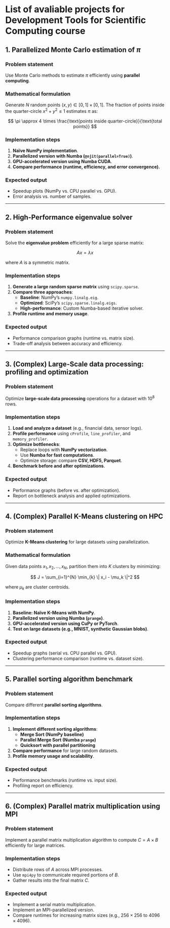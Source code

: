 # List of avaliable projects for Development Tools for Scientific Computing course

## 1. Parallelized Monte Carlo estimation of $\pi$

### Problem statement
Use Monte Carlo methods to estimate $\pi$ efficiently using **parallel computing**.

### Mathematical formulation
Generate $N$ random points $(x,y) \in [0,1] \times [0,1]$. The fraction of points inside the quarter-circle $x^2 + y^2 \leq 1$ estimates $\pi$ as:

$$
\pi \approx 4 \times \frac{\text{points inside quarter-circle}}{\text{total points}}
$$

### Implementation steps
1. **Naïve NumPy implementation**.
2. **Parallelized version with Numba (`@njit(parallel=True)`)**.
3. **GPU-accelerated version using Numba CUDA**.
4. **Compare performance (runtime, efficiency, and error convergence).**

### Expected output
- Speedup plots (NumPy vs. CPU parallel vs. GPU).
- Error analysis vs. number of samples.

---

## 2. High-Performance eigenvalue solver

### Problem statement
Solve the **eigenvalue problem** efficiently for a large sparse matrix:

$$
Ax = \lambda x
$$

where $A$ is a symmetric matrix.

### Implementation steps
1. **Generate a large random sparse matrix** using `scipy.sparse`.
2. **Compare three approaches**:
   - **Baseline**: NumPy’s `numpy.linalg.eig`.
   - **Optimized**: SciPy’s `scipy.sparse.linalg.eigs`.
   - **High-performance**: Custom Numba-based iterative solver.
3. **Profile runtime and memory usage**.

### Expected output
- Performance comparison graphs (runtime vs. matrix size).
- Trade-off analysis between accuracy and efficiency.

---

## 3. (Complex) Large-Scale data processing: profiling and optimization

### Problem statement
Optimize **large-scale data processing** operations for a dataset with $10^8$ rows.

### Implementation steps
1. **Load and analyze a dataset** (e.g., financial data, sensor logs).
2. **Profile performance** using `cProfile`, `line_profiler`, and `memory_profiler`.
3. **Optimize bottlenecks**:
   - Replace loops with **NumPy vectorization**.
   - Use **Numba for fast computations**.
   - Optimize storage: compare **CSV, HDF5, Parquet**.
4. **Benchmark before and after optimizations**.

### Expected output
- Performance graphs (before vs. after optimization).
- Report on bottleneck analysis and applied optimizations.

---

## 4. (Complex) Parallel K-Means clustering on HPC

### Problem statement
Optimize **K-Means clustering** for large datasets using parallelization.

### Mathematical formulation
Given data points $x_1, x_2, ..., x_N$, partition them into $K$ clusters by minimizing:

$$
J = \sum_{i=1}^{N} \min_{k} \| x_i - \mu_k \|^2
$$

where $\mu_k$ are cluster centroids.

### Implementation steps
1. **Baseline: Naïve K-Means with NumPy**.
2. **Parallelized version using Numba (`prange`)**.
3. **GPU-accelerated version using CuPy or PyTorch**.
4. **Test on large datasets (e.g., MNIST, synthetic Gaussian blobs)**.

### Expected output
- Speedup graphs (serial vs. CPU parallel vs. GPU).
- Clustering performance comparison (runtime vs. dataset size).

---

## 5. Parallel sorting algorithm benchmark

### Problem statement
Compare different **parallel sorting algorithms**.

### Implementation steps
1. **Implement different sorting algorithms**:
   - **Merge Sort (NumPy baseline)**
   - **Parallel Merge Sort (Numba `prange`)**
   - **Quicksort with parallel partitioning**
2. **Compare performance** for large random datasets.
3. **Profile memory usage and scalability**.

### Expected output
- Performance benchmarks (runtime vs. input size).
- Profiling report on efficiency.

---

## 6. (Complex) Parallel matrix multiplication using MPI

### Problem statement
Implement a parallel matrix multiplication algorithm to compute $C=A×B$ efficiently for large matrices.

### Implementation steps
- Distribute rows of $A$ across MPI processes.
- Use `mpi4py` to communicate required portions of $B$.
- Gather results into the final matrix $C$.

### Expected output
- Implement a serial matrix multiplication.
- Implement an MPI-parallelized version.
- Compare runtimes for increasing matrix sizes (e.g., $256 \times 256$ to $4096 \times 4096$).

